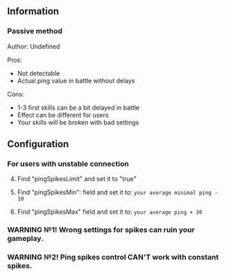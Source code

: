 ## Information

### Passive method

Author: Undefined

Pros: 
* Not detectable
* Actual ping value in battle without delays 

Cons:
* 1-3 first skills can be a bit delayed in battle
* Effect can be different for users
* Your skills will be broken with bad settings

## Configuration

### For users with unstable connection

4) Find "pingSpikesLimit" and set it to "true"

5) Find "pingSpikesMin": field and set it to:  `your average minimal ping - 10`

6) Find "pingSpikesMax" field and set it to: `your average ping + 30`

### WARNING №1! Wrong settings for spikes can ruin your gameplay.

### WARNING №2! Ping spikes control CAN'T work with constant spikes.
